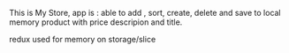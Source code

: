 This is My Store, app is :
able to add , sort, create, delete and save to local memory product with price descripion 
and title.

redux used for memory on storage/slice
